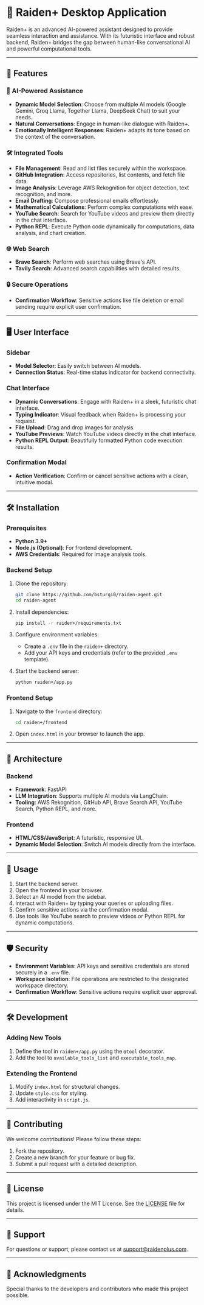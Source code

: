 # 🌟 Raiden+ Desktop Application

Raiden+ is an advanced AI-powered assistant designed to provide seamless interaction and assistance. With its futuristic interface and robust backend, Raiden+ bridges the gap between human-like conversational AI and powerful computational tools.

---

## 🚀 Features

### 🤖 AI-Powered Assistance
- **Dynamic Model Selection**: Choose from multiple AI models (Google Gemini, Groq Llama, Together Llama, DeepSeek Chat) to suit your needs.
- **Natural Conversations**: Engage in human-like dialogue with Raiden+.
- **Emotionally Intelligent Responses**: Raiden+ adapts its tone based on the context of the conversation.

### 🛠️ Integrated Tools
- **File Management**: Read and list files securely within the workspace.
- **GitHub Integration**: Access repositories, list contents, and fetch file data.
- **Image Analysis**: Leverage AWS Rekognition for object detection, text recognition, and more.
- **Email Drafting**: Compose professional emails effortlessly.
- **Mathematical Calculations**: Perform complex computations with ease.
- **YouTube Search**: Search for YouTube videos and preview them directly in the chat interface.
- **Python REPL**: Execute Python code dynamically for computations, data analysis, and chart creation.

### 🌐 Web Search
- **Brave Search**: Perform web searches using Brave's API.
- **Tavily Search**: Advanced search capabilities with detailed results.

### 🔒 Secure Operations
- **Confirmation Workflow**: Sensitive actions like file deletion or email sending require explicit user confirmation.

---

## 🖥️ User Interface

### Sidebar
- **Model Selector**: Easily switch between AI models.
- **Connection Status**: Real-time status indicator for backend connectivity.

### Chat Interface
- **Dynamic Conversations**: Engage with Raiden+ in a sleek, futuristic chat interface.
- **Typing Indicator**: Visual feedback when Raiden+ is processing your request.
- **File Upload**: Drag and drop images for analysis.
- **YouTube Previews**: Watch YouTube videos directly in the chat interface.
- **Python REPL Output**: Beautifully formatted Python code execution results.

### Confirmation Modal
- **Action Verification**: Confirm or cancel sensitive actions with a clean, intuitive modal.

---

## 🛠️ Installation

### Prerequisites
- **Python 3.9+**
- **Node.js (Optional)**: For frontend development.
- **AWS Credentials**: Required for image analysis tools.

### Backend Setup
1. Clone the repository:
   ```bash
   git clone https://github.com/bsturgi0/raiden-agent.git
   cd raiden-agent
   ```
2. Install dependencies:
   ```bash
   pip install -r raiden+/requirements.txt
   ```
3. Configure environment variables:
   - Create a `.env` file in the `raiden+` directory.
   - Add your API keys and credentials (refer to the provided `.env` template).

4. Start the backend server:
   ```bash
   python raiden+/app.py
   ```

### Frontend Setup
1. Navigate to the `frontend` directory:
   ```bash
   cd raiden+/frontend
   ```
2. Open `index.html` in your browser to launch the app.

---

## 🧩 Architecture

### Backend
- **Framework**: FastAPI
- **LLM Integration**: Supports multiple AI models via LangChain.
- **Tooling**: AWS Rekognition, GitHub API, Brave Search API, YouTube Search, Python REPL, and more.

### Frontend
- **HTML/CSS/JavaScript**: A futuristic, responsive UI.
- **Dynamic Model Selection**: Switch AI models directly from the interface.

---

## 📖 Usage

1. Start the backend server.
2. Open the frontend in your browser.
3. Select an AI model from the sidebar.
4. Interact with Raiden+ by typing your queries or uploading files.
5. Confirm sensitive actions via the confirmation modal.
6. Use tools like YouTube search to preview videos or Python REPL for dynamic computations.

---

## 🛡️ Security

- **Environment Variables**: API keys and sensitive credentials are stored securely in a `.env` file.
- **Workspace Isolation**: File operations are restricted to the designated workspace directory.
- **Confirmation Workflow**: Sensitive actions require explicit user approval.

---

## 🛠️ Development

### Adding New Tools
1. Define the tool in `raiden+/app.py` using the `@tool` decorator.
2. Add the tool to `available_tools_list` and `executable_tools_map`.

### Extending the Frontend
1. Modify `index.html` for structural changes.
2. Update `style.css` for styling.
3. Add interactivity in `script.js`.

---

## 🤝 Contributing

We welcome contributions! Please follow these steps:
1. Fork the repository.
2. Create a new branch for your feature or bug fix.
3. Submit a pull request with a detailed description.

---

## 📄 License

This project is licensed under the MIT License. See the [LICENSE](LICENSE) file for details.

---

## 📧 Support

For questions or support, please contact us at [support@raidenplus.com](mailto:support@raidenplus.com).

---

## 🌟 Acknowledgments

Special thanks to the developers and contributors who made this project possible.